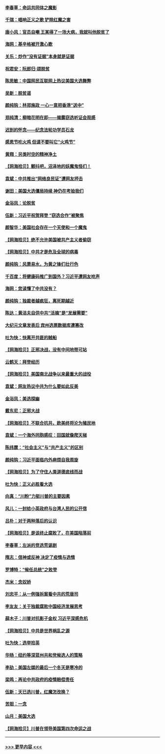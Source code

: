 #### [李春草：命运共同体之魔影](../pages/nsc993/n12585026.md?t=12011701) 
#### [千瑞：唱响正义之歌 铲除红魔之害](../pages/nsc993/n12585002.md?t=12011701) 
#### [唐小风：官员自嘲 王某得了一场大病，我就叫他脱贫了](../pages/nsc993/n12584981.md?t=12011701) 
#### [海网：基辛格被开激心歌](../pages/nsc993/n12584946.md?t=12011701) 
#### [关乐：炒作“没有证据”本身就是证据](../pages/nsc993/n12583146.md?t=12011701) 
#### [祝君安：阮郎归‧颂脱贫](../pages/nsc993/n12583119.md?t=12011701) 
#### [陈思敏：中国网民互联网上热议美国大选舞弊](../pages/nsc993/n12582845.md?t=12011701) 
#### [吴新：脱贫谣](../pages/nsc993/n12580839.md?t=12011701) 
#### [颜纯钩：林郑施政 一心一意把香港“送中”](../pages/nsc993/n12580805.md?t=12011701) 
#### [郑纯清：柳暗花明在即——揭露窃选听证会观感](../pages/nsc993/n12580795.md?t=12011701) 
#### [迟到的怀念——纪念法轮功学员石龙](../pages/nsc993/n12580245.md?t=12011701) 
#### [感恩节吃火鸡  但请不要叫它“火鸡节”](../pages/nsc993/n12580252.md?t=12011701) 
#### [黄翔：另类时空的精神净土](../pages/nsc993/n12578638.md?t=12011701) 
#### [【网海拾贝】颤抖吧，沼泽地的妖魔鬼怪们！](../pages/nsc993/n12578552.md?t=12011701) 
#### [袁斌：中共推出“网络良民证”遭网友抨击](../pages/nsc993/n12578511.md?t=12011701) 
#### [谢田：美国大选僵局持续 神仍在考验我们](../pages/nsc993/n12577432.md?t=12011701) 
#### [金浴凤：论脱贫](../pages/nsc993/n12576386.md?t=12011701) 
#### [伍新：习近平祝贺拜登 “窃选合作”被聚焦](../pages/nsc993/n12576358.md?t=12011701) 
#### [颜智华：美国社会存在一个天使和一个魔鬼](../pages/nsc993/n12574299.md?t=12011701) 
#### [【网海拾贝】绝不允许美国被共产主义者偷窃](../pages/nsc993/n12573396.md?t=12011701) 
#### [【网海拾贝】中共才是危及全球的病毒](../pages/nsc993/n12571204.md?t=12011701) 
#### [颜纯钩：风萧易水，为黄之锋们壮行色](../pages/nsc993/n12571487.md?t=12011701) 
#### [千百度：将健康码推广到国外？习近平遭网友呛声](../pages/nsc993/n12570808.md?t=12011701) 
#### [海网：您读懂了中共没有？](../pages/nsc993/n12570487.md?t=12011701) 
#### [颜纯钩：独裁者越疯狂，离死期越近](../pages/nsc993/n12569055.md?t=12011701) 
#### [陈达：黄洁夫自供中共“活摘”是“发展需要”](../pages/nsc993/n12568541.md?t=12011701) 
#### [大纪元文章发表后 宾州选票数据库遭篡改](../pages/nsc993/n12568105.md?t=12011701) 
#### [吐为快：快离开共匪的贼船](../pages/nsc993/n12568462.md?t=12011701) 
#### [【网海拾贝】正邪决战，没有中间地带可站](../pages/nsc993/n12568439.md?t=12011701) 
#### [云鹤天：拜登经历](../pages/nsc993/n12567294.md?t=12011701) 
#### [【网海拾贝】美国南北战争以来最重大的战役](../pages/nsc993/n12567247.md?t=12011701) 
#### [袁斌：网友热议中共为什么要如此反美](../pages/nsc993/n12567162.md?t=12011701) 
#### [金浴凤：美选探幽](../pages/nsc993/n12567147.md?t=12011701) 
#### [戴东尼：正邪大战](../pages/nsc993/n12567033.md?t=12011701) 
#### [【网海拾贝】不联合抗共，欧美终将沦为殖民地](../pages/nsc993/n12565068.md?t=12011701) 
#### [袁斌：一个海外同胞感叹：回国就像爬天梯](../pages/nsc993/n12564986.md?t=12011701) 
#### [陈纬霆：“社会主义”与“共产主义”的区别](../pages/nsc993/n12562417.md?t=12011701) 
#### [颜纯钩：习近平面临内外麻烦自我周旋](../pages/nsc993/n12563356.md?t=12011701) 
#### [【网海拾贝】为了守住人类道德底线而战](../pages/nsc993/n12562542.md?t=12011701) 
#### [吐为快：正义必胜看大选](../pages/nsc993/n12561967.md?t=12011701) 
#### [向真：“川粉”力挺川普的主要因素](../pages/nsc993/n12560774.md?t=12011701) 
#### [风儿：一封给小英政府与台湾人民的公开信](../pages/nsc993/n12560581.md?t=12011701) 
#### [吕朴：对于两种落后的认识](../pages/nsc993/n12560492.md?t=12011701) 
#### [【网海拾贝】是该终止腐败了，在美国陷落前](../pages/nsc993/n12559936.md?t=12011701) 
#### [李春草：左派的竞选荒诞剧](../pages/nsc993/n12558380.md?t=12011701) 
#### [隋志：信神或反神 决定了疫情与选情](../pages/nsc993/n12558255.md?t=12011701) 
#### [罗博特：“候任总统”之败登](../pages/nsc993/n12558189.md?t=12011701) 
#### [杰米：念奴娇](../pages/nsc993/n12558174.md?t=12011701) 
#### [刘忠平：从一例强拆案看中共的荒唐司](../pages/nsc993/n12558036.md?t=12011701) 
#### [李友友：关于独裁腐败中国经济发展思考](../pages/nsc993/n12558004.md?t=12011701) 
#### [薛木子：川普对抗影子金权 习近平深感危机](../pages/nsc993/n12557342.md?t=12011701) 
#### [【网海拾贝】中共是世界祸乱之源](../pages/nsc993/n12555353.md?t=12011701) 
#### [吐为快：选举拾英](../pages/nsc993/n12555041.md?t=12011701) 
#### [华旸：纽约等深蓝州共和党候选人的策略](../pages/nsc993/n12554309.md?t=12011701) 
#### [李劼：美国左媒的最后一个冬天是寒冷的](../pages/nsc993/n12552947.md?t=12011701) 
#### [梁鸣：再论中共政府的疫情赔偿责任](../pages/nsc993/n12553012.md?t=12011701) 
#### [伍新：天已选川普，红魔怎改换？](../pages/nsc993/n12552970.md?t=12011701) 
#### [苦胆：一念](../pages/nsc993/n12552957.md?t=12011701) 
#### [山月：美国大选](../pages/nsc993/n12552446.md?t=12011701) 
#### [【网海拾贝】川普在领导美国第四次命运之战](../pages/nsc993/n12551973.md?t=12011701) 

----
#### [ >>> 更早内容 <<< ](../indexes/nsc993-earlier.md)
